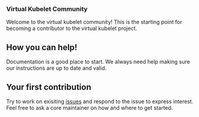 

### Virtual Kubelet Community

Welcome to the virtual kubelet community! This is the starting point for becoming a contributor to the virtual kubelet project. 


## How you can help!

Documentation is a good place to start. We always need help making sure our instructions are up to date and valid. 

## Your first contribution

Try to work on exisiting [issues](https://github.com/virtual-kubelet/virtual-kubelet/issues) and respond to the issue to express interest. Feel free to ask a core maintainer on how and where to get started. 


